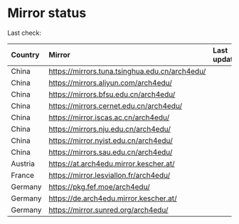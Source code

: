 <script src="./time.js"></script>
# Mirror status
Last check: <script type="text/javascript">localize(1707257756.0003896);</script>

|Country|Mirror|Last update|
|:------|:-----|:----------|
|China|https://mirrors.tuna.tsinghua.edu.cn/arch4edu/|<script type="text/javascript">localize(1707201012);</script>|
|China|https://mirrors.aliyun.com/arch4edu/|<script type="text/javascript">localize(1707201012);</script>|
|China|https://mirrors.bfsu.edu.cn/arch4edu/|<script type="text/javascript">localize(1707243985);</script>|
|China|https://mirrors.cernet.edu.cn/arch4edu/|<script type="text/javascript">localize(1707201012);</script>|
|China|https://mirror.iscas.ac.cn/arch4edu/|<script type="text/javascript">localize(1707201012);</script>|
|China|https://mirrors.nju.edu.cn/arch4edu/|<script type="text/javascript">localize(1707158212);</script>|
|China|https://mirror.nyist.edu.cn/arch4edu/|<script type="text/javascript">localize(1707243985);</script>|
|China|https://mirrors.sau.edu.cn/arch4edu/|<script type="text/javascript">localize(1707243985);</script>|
|Austria|https://at.arch4edu.mirror.kescher.at/|<script type="text/javascript">localize(1707243985);</script>|
|France|https://mirror.lesviallon.fr/arch4edu/|<script type="text/javascript">localize(1707201012);</script>|
|Germany|https://pkg.fef.moe/arch4edu/|<script type="text/javascript">localize(1707243985);</script>|
|Germany|https://de.arch4edu.mirror.kescher.at/|<script type="text/javascript">localize(1707243985);</script>|
|Germany|https://mirror.sunred.org/arch4edu/|<script type="text/javascript">localize(1707243985);</script>|

<script src="./tablefilter/tablefilter.js"></script>
<script src="./table.js"></script>